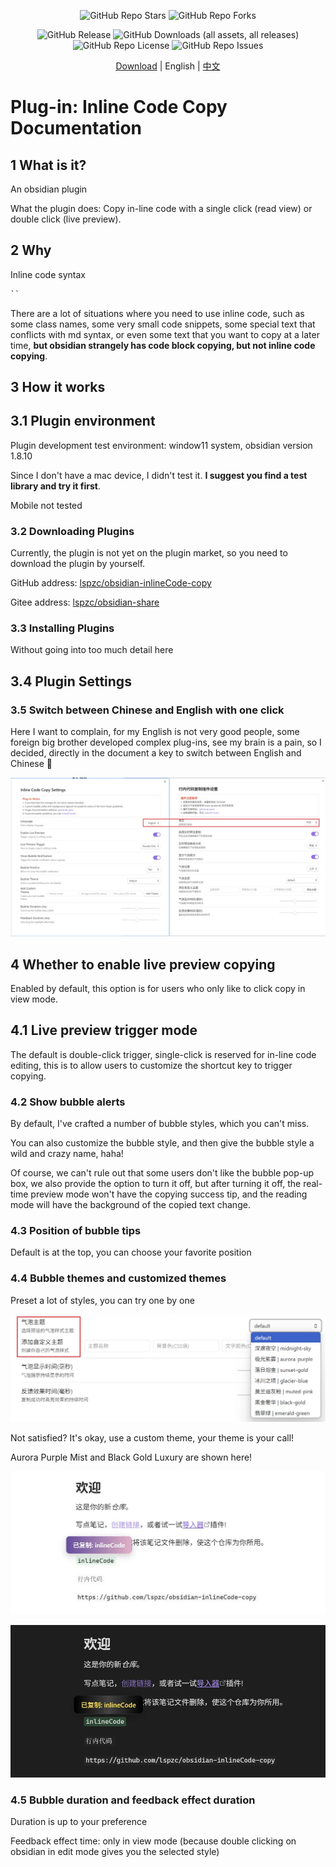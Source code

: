 <p align="center">
  <img alt="GitHub Repo Stars" src="https://img.shields.io/github/stars/lspzc/obsidian-inlineCode-copy">
  <img alt="GitHub Repo Forks" src="https://img.shields.io/github/forks/lspzc/obsidian-inlineCode-copy">
</p>

<p align="center">
  <img alt="GitHub Release" src="https://img.shields.io/github/v/release/lspzc/obsidian-inlineCode-copy">
  <img alt="GitHub Downloads (all assets, all releases)" src="https://img.shields.io/github/downloads/lspzc/obsidian-inlineCode-copy/total">
  <img alt="GitHub Repo License" src="https://img.shields.io/github/license/lspzc/obsidian-inlineCode-copy">
  <img alt="GitHub Repo Issues" src="https://img.shields.io/github/issues/lspzc/obsidian-inlineCode-copy">
</p>

<p align="center">
  <a href="https://github.com/lspzc/obsidian-diary-merger/releases/download/v-1.1.0-bata/obsidian-diary-merger-v-1.1.0-bata.zip">Download</a> |
  English |
  <a href="./README.md">中文</a>
</p>

# Plug-in: Inline Code Copy Documentation

## 1 What is it?

An obsidian plugin

What the plugin does: Copy in-line code with a single click (read view) or double click (live preview).

## 2 Why

Inline code syntax

```md 
`` 
```

There are a lot of situations where you need to use inline code, such as some class names, some very small code snippets, some special text that conflicts with md syntax, or even some text that you want to copy at a later time, **but obsidian strangely has code block copying, but not inline code copying**.

## 3 How it works

## 3.1 Plugin environment

Plugin development test environment: window11 system, obsidian version 1.8.10

Since I don't have a mac device, I didn't test it. **I suggest you find a test library and try it first**.

Mobile not tested

### 3.2 Downloading Plugins

Currently, the plugin is not yet on the plugin market, so you need to download the plugin by yourself.

GitHub address: [lspzc/obsidian-inlineCode-copy](https://github.com/lspzc/obsidian-inlineCode-copy)

Gitee address: [lspzc/obsidian-share](https://gitee.com/lspzc/obsidain-share)

### 3.3 Installing Plugins

Without going into too much detail here

## 3.4 Plugin Settings

### 3.5 Switch between Chinese and English with one click

Here I want to complain, for my English is not very good people, some foreign big brother developed complex plug-ins, see my brain is a pain, so I decided, directly in the document a key to switch between English and Chinese 🎉

![](./attachments/20250612_插件：Inline%20Code%20Copy%20说明文档-img.webp)

## 4 Whether to enable live preview copying

Enabled by default, this option is for users who only like to click copy in view mode.

## 4.1 Live preview trigger mode

The default is double-click trigger, single-click is reserved for in-line code editing, this is to allow users to customize the shortcut key to trigger copying.

### 4.2 Show bubble alerts

By default, I've crafted a number of bubble styles, which you can't miss.

You can also customize the bubble style, and then give the bubble style a wild and crazy name, haha!

Of course, we can't rule out that some users don't like the bubble pop-up box, we also provide the option to turn it off, but after turning it off, the real-time preview mode won't have the copying success tip, and the reading mode will have the background of the copied text change.

### 4.3 Position of bubble tips

Default is at the top, you can choose your favorite position

### 4.4 Bubble themes and customized themes

Preset a lot of styles, you can try one by one

![](./attachments/20250612_插件：Inline%20Code%20Copy%20说明文档-img-1.webp)

Not satisfied? It's okay, use a custom theme, your theme is your call!

Aurora Purple Mist and Black Gold Luxury are shown here!

![](./attachments/20250612_插件：Inline%20Code%20Copy%20说明文档-img-2.webp)

![](./attachments/20250612_插件：Inline%20Code%20Copy%20说明文档-img-3.webp)

### 4.5 Bubble duration and feedback effect duration

Duration is up to your preference

Feedback effect time: only in view mode (because double clicking on obsidian in edit mode gives you the selected style)
